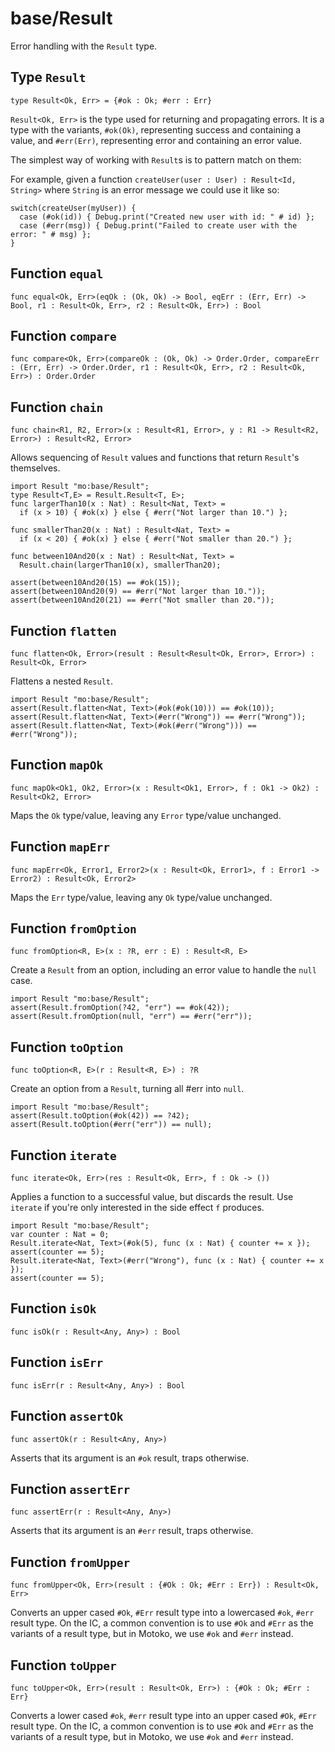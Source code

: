 # base/Result
Error handling with the `Result` type.

## Type `Result`
``` motoko no-repl
type Result<Ok, Err> = {#ok : Ok; #err : Err}
```

`Result<Ok, Err>` is the type used for returning and propagating errors. It
is a type with the variants, `#ok(Ok)`, representing success and containing
a value, and `#err(Err)`, representing error and containing an error value.

The simplest way of working with `Result`s is to pattern match on them:

For example, given a function `createUser(user : User) : Result<Id, String>`
where `String` is an error message we could use it like so:
```motoko no-repl
switch(createUser(myUser)) {
  case (#ok(id)) { Debug.print("Created new user with id: " # id) };
  case (#err(msg)) { Debug.print("Failed to create user with the error: " # msg) };
}
```

## Function `equal`
``` motoko no-repl
func equal<Ok, Err>(eqOk : (Ok, Ok) -> Bool, eqErr : (Err, Err) -> Bool, r1 : Result<Ok, Err>, r2 : Result<Ok, Err>) : Bool
```


## Function `compare`
``` motoko no-repl
func compare<Ok, Err>(compareOk : (Ok, Ok) -> Order.Order, compareErr : (Err, Err) -> Order.Order, r1 : Result<Ok, Err>, r2 : Result<Ok, Err>) : Order.Order
```


## Function `chain`
``` motoko no-repl
func chain<R1, R2, Error>(x : Result<R1, Error>, y : R1 -> Result<R2, Error>) : Result<R2, Error>
```

Allows sequencing of `Result` values and functions that return
`Result`'s themselves.
```motoko
import Result "mo:base/Result";
type Result<T,E> = Result.Result<T, E>;
func largerThan10(x : Nat) : Result<Nat, Text> =
  if (x > 10) { #ok(x) } else { #err("Not larger than 10.") };

func smallerThan20(x : Nat) : Result<Nat, Text> =
  if (x < 20) { #ok(x) } else { #err("Not smaller than 20.") };

func between10And20(x : Nat) : Result<Nat, Text> =
  Result.chain(largerThan10(x), smallerThan20);

assert(between10And20(15) == #ok(15));
assert(between10And20(9) == #err("Not larger than 10."));
assert(between10And20(21) == #err("Not smaller than 20."));
```

## Function `flatten`
``` motoko no-repl
func flatten<Ok, Error>(result : Result<Result<Ok, Error>, Error>) : Result<Ok, Error>
```

Flattens a nested `Result`.

```motoko
import Result "mo:base/Result";
assert(Result.flatten<Nat, Text>(#ok(#ok(10))) == #ok(10));
assert(Result.flatten<Nat, Text>(#err("Wrong")) == #err("Wrong"));
assert(Result.flatten<Nat, Text>(#ok(#err("Wrong"))) == #err("Wrong"));
```

## Function `mapOk`
``` motoko no-repl
func mapOk<Ok1, Ok2, Error>(x : Result<Ok1, Error>, f : Ok1 -> Ok2) : Result<Ok2, Error>
```

Maps the `Ok` type/value, leaving any `Error` type/value unchanged.

## Function `mapErr`
``` motoko no-repl
func mapErr<Ok, Error1, Error2>(x : Result<Ok, Error1>, f : Error1 -> Error2) : Result<Ok, Error2>
```

Maps the `Err` type/value, leaving any `Ok` type/value unchanged.

## Function `fromOption`
``` motoko no-repl
func fromOption<R, E>(x : ?R, err : E) : Result<R, E>
```

Create a `Result` from an option, including an error value to handle the `null` case.
```motoko
import Result "mo:base/Result";
assert(Result.fromOption(?42, "err") == #ok(42));
assert(Result.fromOption(null, "err") == #err("err"));
```

## Function `toOption`
``` motoko no-repl
func toOption<R, E>(r : Result<R, E>) : ?R
```

Create an option from a `Result`, turning all #err into `null`.
```motoko
import Result "mo:base/Result";
assert(Result.toOption(#ok(42)) == ?42);
assert(Result.toOption(#err("err")) == null);
```

## Function `iterate`
``` motoko no-repl
func iterate<Ok, Err>(res : Result<Ok, Err>, f : Ok -> ())
```

Applies a function to a successful value, but discards the result. Use
`iterate` if you're only interested in the side effect `f` produces.

```motoko
import Result "mo:base/Result";
var counter : Nat = 0;
Result.iterate<Nat, Text>(#ok(5), func (x : Nat) { counter += x });
assert(counter == 5);
Result.iterate<Nat, Text>(#err("Wrong"), func (x : Nat) { counter += x });
assert(counter == 5);
```

## Function `isOk`
``` motoko no-repl
func isOk(r : Result<Any, Any>) : Bool
```


## Function `isErr`
``` motoko no-repl
func isErr(r : Result<Any, Any>) : Bool
```


## Function `assertOk`
``` motoko no-repl
func assertOk(r : Result<Any, Any>)
```

Asserts that its argument is an `#ok` result, traps otherwise.

## Function `assertErr`
``` motoko no-repl
func assertErr(r : Result<Any, Any>)
```

Asserts that its argument is an `#err` result, traps otherwise.

## Function `fromUpper`
``` motoko no-repl
func fromUpper<Ok, Err>(result : {#Ok : Ok; #Err : Err}) : Result<Ok, Err>
```

Converts an upper cased `#Ok`, `#Err` result type into a lowercased `#ok`, `#err` result type.
On the IC, a common convention is to use `#Ok` and `#Err` as the variants of a result type,
but in Motoko, we use `#ok` and `#err` instead.

## Function `toUpper`
``` motoko no-repl
func toUpper<Ok, Err>(result : Result<Ok, Err>) : {#Ok : Ok; #Err : Err}
```

Converts a lower cased `#ok`, `#err` result type into an upper cased `#Ok`, `#Err` result type.
On the IC, a common convention is to use `#Ok` and `#Err` as the variants of a result type,
but in Motoko, we use `#ok` and `#err` instead.
